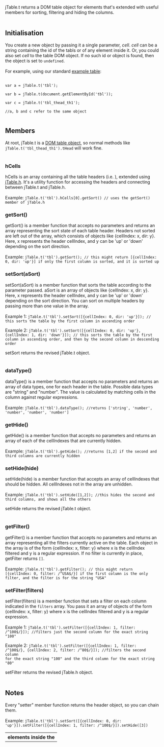 jTable.t returns a DOM table object for <table> elements that's extended with useful members for sorting, filtering and hiding the columns.<br>
<br>
<h2>Initialisation</h2>
You create a new object by passing it a single parameter, <i>cell</i>. <i>cell</i> can be a string containing the id of the tabls or of any element inside it. Or, you could also set <i>cell</i> to the table DOM object. If no such id or object is found, then the object is set to <code>undefined</code>.<br>
<br>
For example, using our standard <a href='Introduction.md'>example table</a>:<br>
<br>
<pre><code>var a = jTable.t('tbl');<br>
var b = jTable.t(document.getElementById('tbl'));<br>
var c = jTable.t('tbl_thead_th1');<br>
//a, b and c refer to the same object<br>
</code></pre>

<h2>Members</h2>
At root, jTable.t is a <a href='http://developer.mozilla.org/en/docs/DOM:table'>DOM table object</a>, so normal methods like <code>jTable.t('tbl_thead_th1').tHead</code> will work fine.<br>
<br>
<h3>hCells</h3>
hCells is an array containing all the table headers (i.e. <th> elements inside the <thead>), extended using <a href='jTable_h.md'>jTable.h</a>. It's a utility function for accessing the headers and connecting between jTable.t and jTable.h.<br>
<br>
Example: <code>jTable.t('tbl').hCells[0].getSort() // uses the getSort() member of jTable.h</code>

<h3>getSort()</h3>
getSort() is a member function that accepts no parameters and returns an array representing the sort state of each table header. Headers not sorted are left out of the array, which consists of objects like {cellIndex: x, dir: y}. Here, x represents the header cellIndex, and y can be 'up' or 'down' depending on the sort direction.<br>
<br>
Example: <code>jTable.t('tbl').getSort(); // this might return [{cellIndex: 0, dir: 'up'}] if only the first column is sorted, and it is sorted up</code>

<h3>setSort(aSort)</h3>
setSort(aSort) is a member function that sorts the table according to the parameter passed. aSort is an array of objects like {cellIndex: x, dir: y}. Here, x represents the header cellIndex, and y can be 'up' or 'down' depending on the sort direction. You can sort on multiple headers by passing more than one value in the array.<br>
<br>
Example 1: <code>jTable.t('tbl').setSort([{cellIndex: 0, dir: 'up'}]); // this sorts the table by the first column in ascending order</code>

Example 2: <code>jTable.t('tbl').setSort([{cellIndex: 0, dir: 'up'}, {cellIndex: 1, dir: 'down'}]); // this sorts the table by the first column in ascending order, and then by the second column in descending order</code>

setSort returns the revised jTable.t object.<br>
<br>
<h3>dataType()</h3>
dataType() is a member function that accepts no parameters and returns an array of data types, one for each header in the table. Possible data types are "string" and "number". The value is calculated by matching cells in the column against regular expressions.<br>
<br>
Example: <code>jTable.t('tbl').dataType(); //returns ['string', 'number', 'number', 'number', 'number']</code>

<h3>getHide()</h3>
getHide() is a member function that accepts no parameters and returns an array of each of the cellIndexes that are currently hidden.<br>
<br>
Example: <code>jTable.t('tbl').getHide(); //returns [1,2] if the second and third columns are currently hidden</code>

<h3>setHide(hide)</h3>
setHide(hide) is a member function that accepts an array of cellIndexes that should be hidden. All cellIndexes not in the array are unhidden.<br>
<br>
Example: <code>jTable.t('tbl').setHide([1,2]); //this hides the second and third columns, and shows all the others</code>

setHide returns the revised jTable.t object.<br>
<br>
<h3>getFilter()</h3>
getFilter() is a member function that accepts no parameters and returns an array representing all the filters currently active on the table. Each object in the array is of the form {cellIndex: x, filter: y} where x is the cellIndex filtered and y is a regular expression. If no filter is currently in place, getFilter returns <code>[]</code>.<br>
<br>
Example: <code>jTable.t('tbl').getFilter(); // this might return [{cellIndex: 0, filter: /^USA$/}] if the first column is the only filter, and the filter is for the string "USA"</code>

<h3>setFilter(filters)</h3>
setFilter(filters) is a member function that sets a filter on each column indicated in the <code>filters</code> array. You pass it an array of objects of the form {cellIndex: x, filter: y} where x is the cellIndex filtered and y is a regular expression.<br>
<br>
Example 1: <code>jTable.t('tbl').setFilter([{cellIndex: 1, filter: /^100$/}]); //filters just the second column for the exact string "100"</code>

Example 2: <code>jTable.t('tbl').setFilter([{cellIndex: 1, filter: /^100$/}, {cellIndex: 2, filter: /^80$/}]); //filters the second column for the exact string "100" and the third column for the exact string "80"</code>

setFilter returns the revised jTable.h object.<br>
<br>
<h2>Notes</h2>
Every "setter" member function returns the header object, so you can chain them.<br>
<br>
Example: <code>jTable.t('tbl').setSort([{cellIndex: 0, dir: 'up'}]).setFilter([{cellIndex: 1, filter: /^100$/}]).setHide([3])</code>